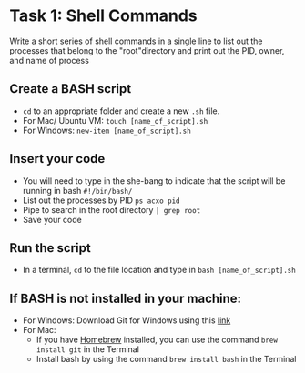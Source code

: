 #   Task 1: Shell Commands
Write a short series of shell commands in a single line to list out the processes that belong to the "root"directory and print out the PID, owner, and name of process

##  Create a BASH script
-   `cd` to an appropriate folder and create a new `.sh` file.
-   For Mac/ Ubuntu VM: `touch [name_of_script].sh`
-   For Windows: `new-item [name_of_script].sh`

##  Insert your code
-   You will need to type in the she-bang to indicate that the script will be running in bash
    `#!/bin/bash/`
-   List out the processes by PID
    `ps acxo pid`
-   Pipe to search in the root directory
    `| grep root`
-   Save your code

##  Run the script
-   In a terminal, `cd` to the file location and type in `bash [name_of_script].sh`

## If BASH is not installed in your machine:
- For Windows: Download Git for Windows using this [link](https://gitforwindows.org/)
- For Mac: 
  - If you have [Homebrew](https://brew.sh/) installed, you can use the command `brew install git` in the Terminal
  - Install bash by using the command `brew install bash` in the Terminal
